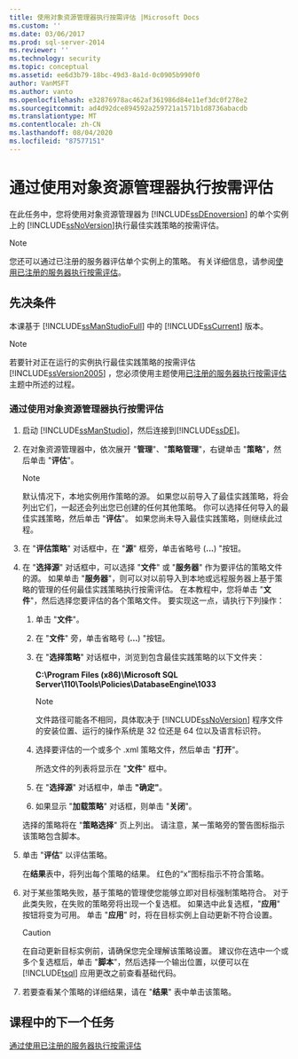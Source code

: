 ```yaml
---
title: 使用对象资源管理器执行按需评估 |Microsoft Docs
ms.custom: ''
ms.date: 03/06/2017
ms.prod: sql-server-2014
ms.reviewer: ''
ms.technology: security
ms.topic: conceptual
ms.assetid: ee6d3b79-18bc-49d3-8a1d-0c0905b990f0
author: VanMSFT
ms.author: vanto
ms.openlocfilehash: e32876978ac462af361986d84e11ef3dc0f278e2
ms.sourcegitcommit: ad4d92dce894592a259721a1571b1d8736abacdb
ms.translationtype: MT
ms.contentlocale: zh-CN
ms.lasthandoff: 08/04/2020
ms.locfileid: "87577151"
---
```

# <a name="perform-an-on-demand-evaluation-by-using-object-explorer"></a>通过使用对象资源管理器执行按需评估
  在此任务中，您将使用对象资源管理器为 [!INCLUDE[ssDEnoversion](../includes/ssdenoversion-md.md)] 的单个实例上的 [!INCLUDE[ssNoVersion](../includes/ssnoversion-md.md)]执行最佳实践策略的按需评估。  
  
> [!NOTE]  
>  您还可以通过已注册的服务器评估单个实例上的策略。 有关详细信息，请参阅[使用已注册的服务器执行按需评估](../../2014/tutorials/perform-an-on-demand-evaluation-by-using-registered-servers.md)。  
  
## <a name="prerequisites"></a>先决条件  
 本课基于 [!INCLUDE[ssManStudioFull](../includes/ssmanstudiofull-md.md)] 中的 [!INCLUDE[ssCurrent](../includes/sscurrent-md.md)] 版本。  
  
> [!NOTE]  
>  若要针对正在运行的实例执行最佳实践策略的按需评估 [!INCLUDE[ssVersion2005](../includes/ssversion2005-md.md)] ，您必须使用主题使用[已注册的服务器执行按需评估](../../2014/tutorials/perform-an-on-demand-evaluation-by-using-registered-servers.md)主题中所述的过程。  
  
### <a name="to-perform-an-on-demand-evaluation-by-using-object-explorer"></a>通过使用对象资源管理器执行按需评估  
  
1.  启动 [!INCLUDE[ssManStudio](../includes/ssmanstudio-md.md)]，然后连接到[!INCLUDE[ssDE](../includes/ssde-md.md)]。  
  
2.  在对象资源管理器中，依次展开 "**管理**"、"**策略管理**"，右键单击 "**策略**"，然后单击 "**评估**"。  
  
    > [!NOTE]  
    >  默认情况下，本地实例用作策略的源。 如果您以前导入了最佳实践策略，将会列出它们，一起还会列出您已创建的任何其他策略。 你可以选择任何导入的最佳实践策略，然后单击 "**评估**"。 如果您尚未导入最佳实践策略，则继续此过程。  
  
3.  在 "**评估策略**" 对话框中，在 "**源**" 框旁，单击省略号 (**...**) "按钮。  
  
4.  在 "**选择源**" 对话框中，可以选择 "**文件**" 或 "**服务器**" 作为要评估的策略文件的源。 如果单击 "**服务器**"，则可以对以前导入到本地或远程服务器上基于策略的管理的任何最佳实践策略执行按需评估。 在本教程中，您将单击 "**文件**"，然后选择您要评估的各个策略文件。 要实现这一点，请执行下列操作：  
  
    1.  单击 "**文件**"。  
  
    2.  在 "**文件**" 旁，单击省略号 (**...**) "按钮。  
  
    3.  在 "**选择策略**" 对话框中，浏览到包含最佳实践策略的以下文件夹：  
  
         **C:\Program Files (x86)\Microsoft SQL Server\110\Tools\Policies\DatabaseEngine\1033**  
  
        > [!NOTE]  
        >  文件路径可能各不相同，具体取决于 [!INCLUDE[ssNoVersion](../includes/ssnoversion-md.md)] 程序文件的安装位置、运行的操作系统是 32 位还是 64 位以及语言标识符。  
  
    4.  选择要评估的一个或多个 .xml 策略文件，然后单击 "**打开**"。  
  
         所选文件的列表将显示在 "**文件**" 框中。  
  
    5.  在 "**选择源**" 对话框中，单击 **"确定"**。  
  
    6.  如果显示 "**加载策略**" 对话框，则单击 "**关闭**"。  
  
     选择的策略将在 "**策略选择**" 页上列出。 请注意，某一策略旁的警告图标指示该策略包含脚本。  
  
5.  单击 "**评估**" 以评估策略。  
  
     在**结果**表中，将列出每个策略的结果。 红色的“x”图标指示不符合策略。  
  
6.  对于某些策略失败，基于策略的管理使您能够立即对目标强制策略符合。 对于此类失败，在失败的策略旁将出现一个复选框。 如果选中此复选框，"**应用**" 按钮将变为可用。 单击 "**应用**" 时，将在目标实例上自动更新不符合设置。  
  
    > [!CAUTION]  
    >  在自动更新目标实例前，请确保您完全理解该策略设置。 建议你在选中一个或多个复选框后，单击 "**脚本**"，然后选择一个输出位置，以便可以在 [!INCLUDE[tsql](../includes/tsql-md.md)] 应用更改之前查看基础代码。  
  
7.  若要查看某个策略的详细结果，请在 "**结果**" 表中单击该策略。  
  
## <a name="next-task-in-lesson"></a>课程中的下一个任务  
 [通过使用已注册的服务器执行按需评估](../../2014/tutorials/perform-an-on-demand-evaluation-by-using-registered-servers.md)  
  
  
